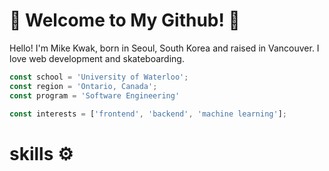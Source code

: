 # 🚀 Welcome to My Github! 🚀

Hello! I'm Mike Kwak, born in Seoul, South Korea and raised in Vancouver. I love web development and skateboarding.

```javascript
const school = 'University of Waterloo';
const region = 'Ontario, Canada';
const program = 'Software Engineering'

const interests = ['frontend', 'backend', 'machine learning'];
```

# skills ⚙️


